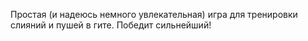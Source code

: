 Простая (и надеюсь немного увлекательная) игра для тренировки слияний и пушей в гите. Победит сильнейший!